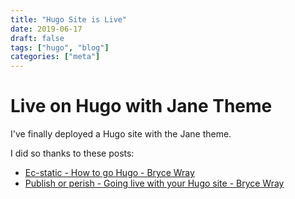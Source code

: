 ```yaml
---
title: "Hugo Site is Live"
date: 2019-06-17
draft: false
tags: ["hugo", "blog"]
categories: ["meta"]
---
```


# Live on Hugo with Jane Theme

I've finally deployed a Hugo site with the Jane theme.

I did so thanks to these posts:

* [Ec-static - How to go Hugo - Bryce Wray](https://brycewray.com/posts/2019/04/ec-static/)
* [Publish or perish - Going live with your Hugo site - Bryce Wray](https://brycewray.com/posts/2019/04/publish-or-perish/)